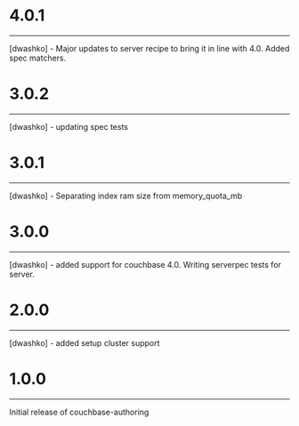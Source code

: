 # 4.0.1
-------
[dwashko] - Major updates to server recipe to bring it in line with 4.0. Added spec matchers.

# 3.0.2
-------
[dwashko] - updating spec tests

# 3.0.1
-------
[dwashko] - Separating index ram size from memory_quota_mb

# 3.0.0
-------
[dwashko] - added support for couchbase 4.0. Writing serverpec tests for server.

# 2.0.0
-------
[dwashko] - added setup cluster support

# 1.0.0
-------
Initial release of couchbase-authoring
